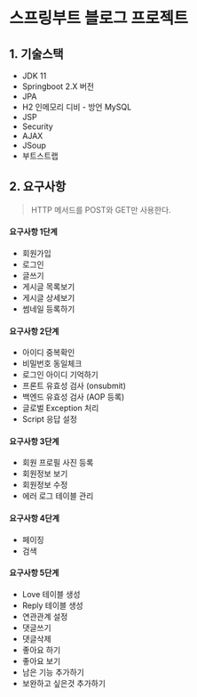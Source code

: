 # 스프링부트 블로그 프로젝트

## 1. 기술스택
- JDK 11
- Springboot 2.X 버전
- JPA
- H2 인메모리 디비 - 방언 MySQL
- JSP
- Security
- AJAX
- JSoup
- 부트스트랩

## 2. 요구사항
> HTTP 메서드를 POST와 GET만 사용한다.

#### 요구사항 1단계
- 회원가입
- 로그인
- 글쓰기
- 게시글 목록보기
- 게시글 상세보기
- 썸네일 등록하기

#### 요구사항 2단계
- 아이디 중복확인
- 비밀번호 동일체크
- 로그인 아이디 기억하기
- 프론트 유효성 검사 (onsubmit)
- 백엔드 유효성 검사 (AOP 등록)
- 글로벌 Exception 처리
- Script 응답 설정

#### 요구사항 3단계
- 회원 프로필 사진 등록
- 회원정보 보기
- 회원정보 수정
- 에러 로그 테이블 관리

#### 요구사항 4단계
- 페이징
- 검색

#### 요구사항 5단계
- Love 테이블 생성
- Reply 테이블 생성
- 연관관계 설정
- 댓글쓰기
- 댓글삭제
- 좋아요 하기
- 좋아요 보기
- 남은 기능 추가하기
- 보완하고 싶은것 추가하기